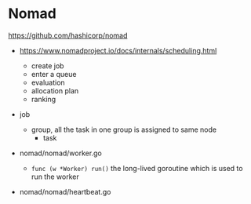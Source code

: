 # Nomad

https://github.com/hashicorp/nomad

- https://www.nomadproject.io/docs/internals/scheduling.html
  - create job
  - enter a queue
  - evaluation
  - allocation plan
  - ranking
  
- job
  - group, all the task in one group is assigned to same node
    - task
    
- nomad/nomad/worker.go 
  - `func (w *Worker) run()` the long-lived goroutine which is used to run the worker
- nomad/nomad/heartbeat.go